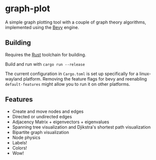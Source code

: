 # graph-plot

A simple graph plotting tool with a couple of graph theory algorithms, 
implemented using the [Bevy](https://bevyengine.org/) engine.

## Building
Requires the [Rust](https://www.rust-lang.org/) toolchain for building.

Build and run with `cargo run --release`

The current configuration in `Cargo.toml` is set up specifically for a linux-wayland platform. 
Removing the feature flags for bevy and reenabling `default-features` might allow you to run 
it on other platforms.

## Features
- Create and move nodes and edges
- Directed or undirected edges
- Adjacency Matrix + eigenvectors + eigenvalues
- Spanning tree visualization and Djikstra's shortest path visualization
- Bipartite graph visualization
- Node physics
- Labels!
- Colors!
- Wow!
